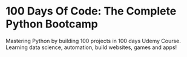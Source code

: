 # 100 Days Of Code: The Complete Python Bootcamp

Mastering Python by building 100 projects in 100 days Udemy Course. Learning data science, automation, build websites, games and apps!
